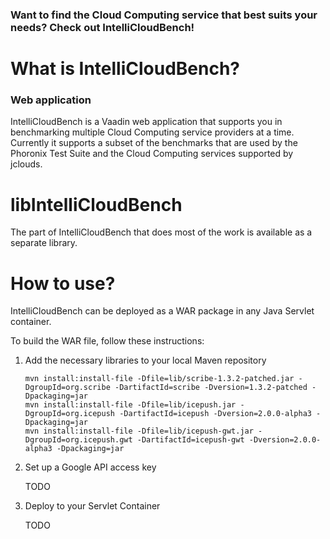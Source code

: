 ### Want to find the Cloud Computing service that best suits your needs? Check out IntelliCloudBench!

# What is IntelliCloudBench?

### Web application

IntelliCloudBench is a Vaadin web application that supports you in benchmarking multiple Cloud Computing service providers at a time.
Currently it supports a subset of the benchmarks that are used by the Phoronix Test Suite and the Cloud Computing services supported by jclouds.

# libIntelliCloudBench

The part of IntelliCloudBench that does most of the work is available as a separate library.

# How to use?

IntelliCloudBench can be deployed as a WAR package in any Java Servlet container.

To build the WAR file, follow these instructions:

1.  Add the necessary libraries to your local Maven repository

    ```
    mvn install:install-file -Dfile=lib/scribe-1.3.2-patched.jar -DgroupId=org.scribe -DartifactId=scribe -Dversion=1.3.2-patched -Dpackaging=jar
    mvn install:install-file -Dfile=lib/icepush.jar -DgroupId=org.icepush -DartifactId=icepush -Dversion=2.0.0-alpha3 -Dpackaging=jar
    mvn install:install-file -Dfile=lib/icepush-gwt.jar -DgroupId=org.icepush.gwt -DartifactId=icepush-gwt -Dversion=2.0.0-alpha3 -Dpackaging=jar
    ```

2.  Set up a Google API access key

    TODO

3. Deploy to your Servlet Container

    TODO
